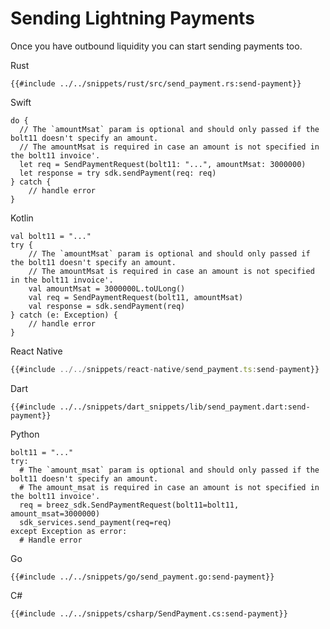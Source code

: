 # Sending Lightning Payments

Once you have outbound liquidity you can start sending payments too.

<custom-tabs category="lang">
<div slot="title">Rust</div>
<section>

```rust,ignore
{{#include ../../snippets/rust/src/send_payment.rs:send-payment}}
```
</section>

<div slot="title">Swift</div>
<section>

```swift,ignore
do {
  // The `amountMsat` param is optional and should only passed if the bolt11 doesn't specify an amount.
  // The amountMsat is required in case an amount is not specified in the bolt11 invoice'.
  let req = SendPaymentRequest(bolt11: "...", amountMsat: 3000000)
  let response = try sdk.sendPayment(req: req)
} catch {
    // handle error
}
```
</section>

<div slot="title">Kotlin</div>
<section>

```kotlin,ignore
val bolt11 = "..."
try {
    // The `amountMsat` param is optional and should only passed if the bolt11 doesn't specify an amount.
    // The amountMsat is required in case an amount is not specified in the bolt11 invoice'.
    val amountMsat = 3000000L.toULong()
    val req = SendPaymentRequest(bolt11, amountMsat)
    val response = sdk.sendPayment(req)
} catch (e: Exception) {
    // handle error
}
```
</section>

<div slot="title">React Native</div>
<section>

```typescript
{{#include ../../snippets/react-native/send_payment.ts:send-payment}}
```
</section>

<div slot="title">Dart</div>
<section>

```dart,ignore
{{#include ../../snippets/dart_snippets/lib/send_payment.dart:send-payment}}
```
</section>

<div slot="title">Python</div>
<section>

```python,ignore
bolt11 = "..."
try:
  # The `amount_msat` param is optional and should only passed if the bolt11 doesn't specify an amount.
  # The amount_msat is required in case an amount is not specified in the bolt11 invoice'.
  req = breez_sdk.SendPaymentRequest(bolt11=bolt11, amount_msat=3000000)
  sdk_services.send_payment(req=req)
except Exception as error:
  # Handle error
```
</section>

<div slot="title">Go</div>
<section>

```go,ignore
{{#include ../../snippets/go/send_payment.go:send-payment}}
```
</section>

<div slot="title">C#</div>
<section>

```cs,ignore
{{#include ../../snippets/csharp/SendPayment.cs:send-payment}}
```
</section>
</custom-tabs>
